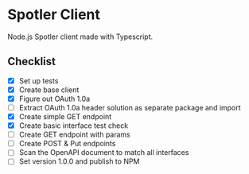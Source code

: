 # Spotler Client

Node.js Spotler client made with Typescript. 

## Checklist

- [x] Set up tests
- [x] Create base client
- [x] Figure out OAuth 1.0a
- [ ] Extract OAuth 1.0a header solution as separate package and import
- [x] Create simple GET endpoint
- [x] Create basic interface test check
- [ ] Create GET endpoint with params
- [ ] Create POST & Put endpoints
- [ ] Scan the OpenAPI document to match all interfaces
- [ ] Set version 1.0.0 and publish to NPM
